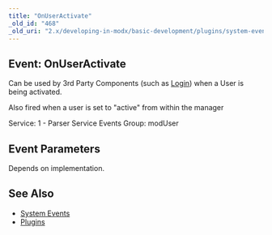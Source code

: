 ```yaml
---
title: "OnUserActivate"
_old_id: "468"
_old_uri: "2.x/developing-in-modx/basic-development/plugins/system-events/onuseractivate"
---
```


## Event: OnUserActivate

Can be used by 3rd Party Components (such as [Login](/extras/revo/login "Login")) when a User is being activated.

Also fired when a user is set to "active" from within the manager

Service: 1 - Parser Service Events 
 Group: modUser

## Event Parameters

Depends on implementation.

## See Also

- [System Events](developing-in-modx/basic-development/plugins/system-events "System Events")
- [Plugins](developing-in-modx/basic-development/plugins "Plugins")